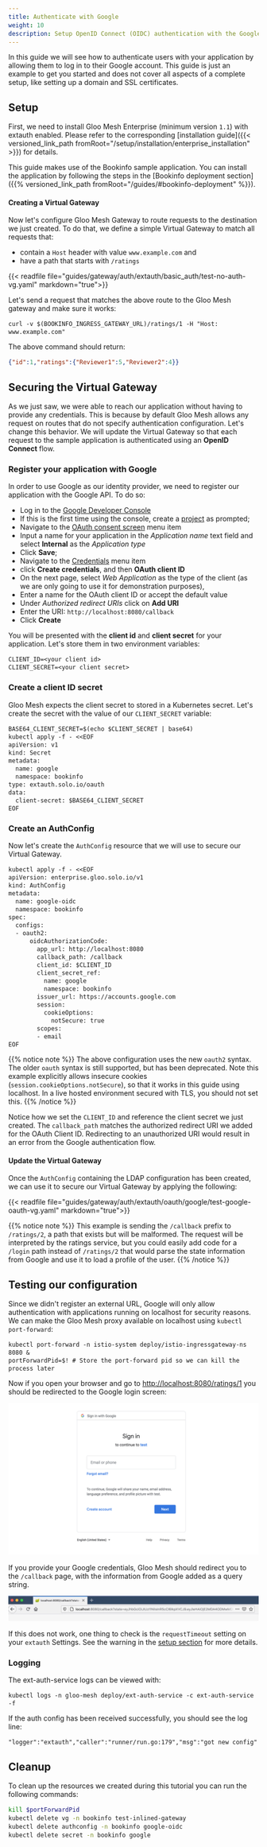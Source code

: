 ```yaml
---
title: Authenticate with Google
weight: 10
description: Setup OpenID Connect (OIDC) authentication with the Google identity provider. 
---
```


In this guide we will see how to authenticate users with your application by allowing them to log in to their Google 
account. This guide is just an example to get you started and does not cover all aspects of a complete setup, 
like setting up a domain and SSL certificates.

## Setup
First, we need to install Gloo Mesh Enterprise (minimum version `1.1`) with extauth enabled. Please refer to the corresponding
[installation guide]({{< versioned_link_path fromRoot="/setup/installation/enterprise_installation" >}}) for details.

This guide makes use of the Bookinfo sample application. You can install the application by following the steps in the [Bookinfo deployment section]({{% versioned_link_path fromRoot="/guides/#bookinfo-deployment" %}}).

#### Creating a Virtual Gateway
Now let's configure Gloo Mesh Gateway to route requests to the destination we just created. To do that, we define a simple Virtual
Gateway to match all requests that:

- contain a `Host` header with value `www.example.com` and
- have a path that starts with `/ratings`

{{< readfile file="guides/gateway/auth/extauth/basic_auth/test-no-auth-vg.yaml" markdown="true">}}

Let's send a request that matches the above route to the Gloo Mesh gateway and make sure it works:

```shell
curl -v $(BOOKINFO_INGRESS_GATEWAY_URL)/ratings/1 -H "Host: www.example.com"
```

The above command should return:

```json
{"id":1,"ratings":{"Reviewer1":5,"Reviewer2":4}}
```

## Securing the Virtual Gateway
As we just saw, we were able to reach our application without having to provide any credentials. This is because by default Gloo Mesh allows any request on routes that do not specify authentication configuration. Let's change this behavior. We will update the Virtual Gateway so that each request to the sample application is authenticated using an **OpenID Connect** flow.

### Register your application with Google
In order to use Google as our identity provider, we need to register our application with the Google API.
To do so:

- Log in to the [Google Developer Console](https://console.developers.google.com/)
- If this is the first time using the console, create a [project](https://cloud.google.com/resource-manager/docs/creating-managing-projects)
as prompted;
- Navigate to the [OAuth consent screen](https://console.developers.google.com/apis/credentials/consent) menu item
- Input a name for your application in the *Application name* text field and select **Internal** as the *Application type*
- Click **Save**;
- Navigate to the [Credentials](https://console.developers.google.com/apis/credentials) menu item
- click **Create credentials**, and then **OAuth client ID**
- On the next page, select *Web Application* as the type of the client (as we are only going to use it for demonstration purposes), 
- Enter a name for the OAuth client ID or accept the default value
- Under *Authorized redirect URIs* click on **Add URI**
- Enter the URI: `http://localhost:8080/callback`
- Click **Create**

You will be presented with the **client id** and **client secret** for your application.
Let's store them in two environment variables:

```noop
CLIENT_ID=<your client id>
CLIENT_SECRET=<your client secret>
```

### Create a client ID secret
Gloo Mesh expects the client secret to stored in a Kubernetes secret. Let's create the secret with the value of our `CLIENT_SECRET` variable:

```shell
BASE64_CLIENT_SECRET=$(echo $CLIENT_SECRET | base64)
kubectl apply -f - <<EOF
apiVersion: v1
kind: Secret
metadata:
  name: google
  namespace: bookinfo
type: extauth.solo.io/oauth
data:
  client-secret: $BASE64_CLIENT_SECRET
EOF
```

### Create an AuthConfig

Now let's create the `AuthConfig` resource that we will use to secure our Virtual Gateway.

```shell
kubectl apply -f - <<EOF
apiVersion: enterprise.gloo.solo.io/v1
kind: AuthConfig
metadata:
  name: google-oidc
  namespace: bookinfo
spec:
  configs:
  - oauth2:
      oidcAuthorizationCode:
        app_url: http://localhost:8080
        callback_path: /callback
        client_id: $CLIENT_ID
        client_secret_ref:
          name: google
          namespace: bookinfo
        issuer_url: https://accounts.google.com
        session:
          cookieOptions:
            notSecure: true
        scopes:
        - email
EOF
```

{{% notice note %}}
The above configuration uses the new `oauth2` syntax. The older `oauth` syntax is still supported, but has been deprecated.
Note this example explicitly allows insecure cookies (`session.cookieOptions.notSecure`), so that it works in this guide using localhost. In a live hosted environment secured with TLS, you should not set this.
{{% /notice %}}

Notice how we set the `CLIENT_ID` and reference the client secret we just created. The `callback_path` matches the authorized redirect URI we added for the OAuth Client ID. Redirecting to an unauthorized URI would result in an error from the Google authentication flow.

#### Update the Virtual Gateway
Once the `AuthConfig` containing the LDAP configuration has been created, we can use it to secure our Virtual Gateway
by applying the following:

{{< readfile file="guides/gateway/auth/extauth/oauth/google/test-google-oauth-vg.yaml" markdown="true">}}

{{% notice note %}}
This example is sending the `/callback` prefix to `/ratings/2`, a path that exists but will be malformed. The request will be interpreted by the ratings service, but you could easily add code for a `/login` path instead of `/ratings/2` that would parse the state information from Google and use it to load a profile of the user.
{{% /notice %}}

## Testing our configuration
Since we didn't register an external URL, Google will only allow authentication with applications running on localhost for security reasons. We can make the Gloo Mesh proxy available on localhost using `kubectl port-forward`:

```shell
kubectl port-forward -n istio-system deploy/istio-ingressgateway-ns 8080 &
portForwardPid=$! # Store the port-forward pid so we can kill the process later
```

Now if you open your browser and go to [http://localhost:8080/ratings/1](http://localhost:8080/ratings/1) you should be redirected to the Google login screen:

![Google login page](google-login.png)
 
If you provide your Google credentials, Gloo Mesh should redirect you to the `/callback` page, with the information from Google added as a query string.

![oidc query string](oidc-querystring.jpeg)

If this does not work, one thing to check is the `requestTimeout` setting on your `extauth` Settings. See the warning in the [setup section](#setup) for more details.

### Logging

The ext-auth-service logs can be viewed with:
```
kubectl logs -n gloo-mesh deploy/ext-auth-service -c ext-auth-service -f
```
If the auth config has been received successfully, you should see the log line:
```
"logger":"extauth","caller":"runner/run.go:179","msg":"got new config"
```

## Cleanup
To clean up the resources we created during this tutorial you can run the following commands:

```bash
kill $portForwardPid
kubectl delete vg -n bookinfo test-inlined-gateway
kubectl delete authconfig -n bookinfo google-oidc
kubectl delete secret -n bookinfo google
```